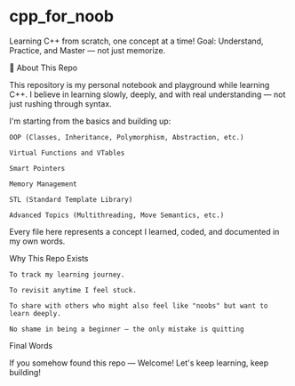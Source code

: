 # cpp_for_noob
Learning C++ from scratch, one concept at a time!
Goal: Understand, Practice, and Master — not just memorize.

📖 About This Repo

This repository is my personal notebook and playground while learning C++.
I believe in learning slowly, deeply, and with real understanding — not just rushing through syntax.

I'm starting from the basics and building up:

    OOP (Classes, Inheritance, Polymorphism, Abstraction, etc.)

    Virtual Functions and VTables

    Smart Pointers

    Memory Management

    STL (Standard Template Library)

    Advanced Topics (Multithreading, Move Semantics, etc.)

Every file here represents a concept I learned, coded, and documented in my own words.

Why This Repo Exists

    To track my learning journey.

    To revisit anytime I feel stuck.

    To share with others who might also feel like "noobs" but want to learn deeply.

    No shame in being a beginner — the only mistake is quitting


Final Words

If you somehow found this repo —
Welcome!
Let's keep learning, keep building!